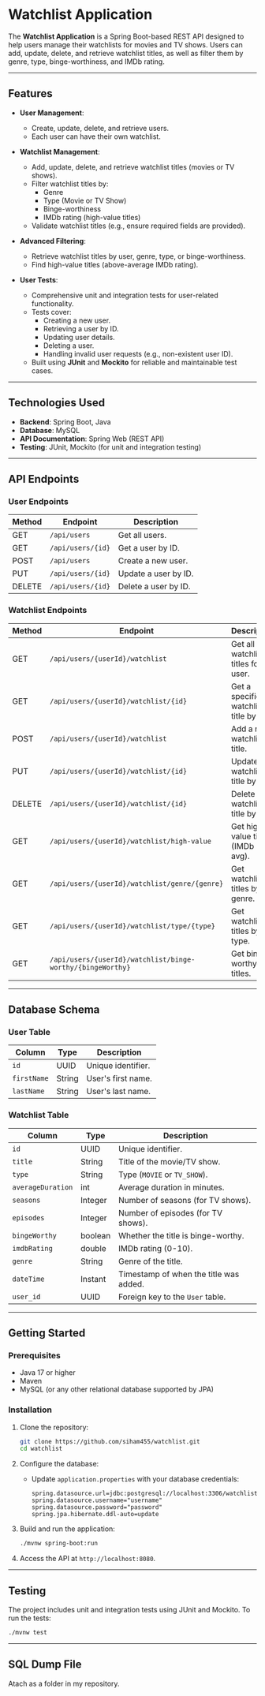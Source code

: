 
# Watchlist Application

The **Watchlist Application** is a Spring Boot-based REST API designed to help users manage their watchlists for movies and TV shows. Users can add, update, delete, and retrieve watchlist titles, as well as filter them by genre, type, binge-worthiness, and IMDb rating.

---

## Features

- **User Management**:
  - Create, update, delete, and retrieve users.
  - Each user can have their own watchlist.

- **Watchlist Management**:
  - Add, update, delete, and retrieve watchlist titles (movies or TV shows).
  - Filter watchlist titles by:
    - Genre
    - Type (Movie or TV Show)
    - Binge-worthiness
    - IMDb rating (high-value titles)
  - Validate watchlist titles (e.g., ensure required fields are provided).

- **Advanced Filtering**:
  - Retrieve watchlist titles by user, genre, type, or binge-worthiness.
  - Find high-value titles (above-average IMDb rating).

- **User Tests**:
  - Comprehensive unit and integration tests for user-related functionality.
  - Tests cover:
    - Creating a new user.
    - Retrieving a user by ID.
    - Updating user details.
    - Deleting a user.
    - Handling invalid user requests (e.g., non-existent user ID).
  - Built using **JUnit** and **Mockito** for reliable and maintainable test cases.

---

## Technologies Used

- **Backend**: Spring Boot, Java
- **Database**: MySQL
- **API Documentation**: Spring Web (REST API)
- **Testing**: JUnit, Mockito (for unit and integration testing)

---

## API Endpoints

### User Endpoints

| Method | Endpoint               | Description                          |
|--------|------------------------|--------------------------------------|
| GET    | `/api/users`           | Get all users.                       |
| GET    | `/api/users/{id}`      | Get a user by ID.                    |
| POST   | `/api/users`           | Create a new user.                   |
| PUT    | `/api/users/{id}`      | Update a user by ID.                 |
| DELETE | `/api/users/{id}`      | Delete a user by ID.                 |

### Watchlist Endpoints

| Method | Endpoint                                      | Description                          |
|--------|-----------------------------------------------|--------------------------------------|
| GET    | `/api/users/{userId}/watchlist`               | Get all watchlist titles for a user. |
| GET    | `/api/users/{userId}/watchlist/{id}`          | Get a specific watchlist title by ID.|
| POST   | `/api/users/{userId}/watchlist`               | Add a new watchlist title.           |
| PUT    | `/api/users/{userId}/watchlist/{id}`          | Update a watchlist title by ID.      |
| DELETE | `/api/users/{userId}/watchlist/{id}`          | Delete a watchlist title by ID.      |
| GET    | `/api/users/{userId}/watchlist/high-value`    | Get high-value titles (IMDb ≥ avg).  |
| GET    | `/api/users/{userId}/watchlist/genre/{genre}` | Get watchlist titles by genre.       |
| GET    | `/api/users/{userId}/watchlist/type/{type}`   | Get watchlist titles by type.        |
| GET    | `/api/users/{userId}/watchlist/binge-worthy/{bingeWorthy}` | Get binge-worthy titles. |

---

## Database Schema

### User Table
| Column      | Type   | Description                |
|-------------|--------|----------------------------|
| `id`        | UUID   | Unique identifier.         |
| `firstName` | String | User's first name.         |
| `lastName`  | String | User's last name.          |

### Watchlist Table
| Column            | Type    | Description                          |
|-------------------|---------|--------------------------------------|
| `id`              | UUID    | Unique identifier.                   |
| `title`           | String  | Title of the movie/TV show.          |
| `type`            | String  | Type (`MOVIE` or `TV_SHOW`).         |
| `averageDuration` | int     | Average duration in minutes.         |
| `seasons`         | Integer | Number of seasons (for TV shows).    |
| `episodes`        | Integer | Number of episodes (for TV shows).   |
| `bingeWorthy`     | boolean | Whether the title is binge-worthy.   |
| `imdbRating`      | double  | IMDb rating (0-10).                  |
| `genre`           | String  | Genre of the title.                  |
| `dateTime`        | Instant | Timestamp of when the title was added.|
| `user_id`         | UUID    | Foreign key to the `User` table.     |

---

## Getting Started

### Prerequisites
- Java 17 or higher
- Maven
- MySQL (or any other relational database supported by JPA)

### Installation
1. Clone the repository:
   ```bash
   git clone https://github.com/siham455/watchlist.git
   cd watchlist
   ```

2. Configure the database:
   - Update `application.properties` with your database credentials:
     ```properties
     spring.datasource.url=jdbc:postgresql://localhost:3306/watchlist
     spring.datasource.username="username"
     spring.datasource.password="password"
     spring.jpa.hibernate.ddl-auto=update
     ```

3. Build and run the application:
   ```bash
   ./mvnw spring-boot:run
   ```

4. Access the API at `http://localhost:8080`.

---

## Testing

The project includes unit and integration tests using JUnit and Mockito. To run the tests:

```bash
./mvnw test
```
---

## SQL Dump File

Atach as a folder in my repository.
